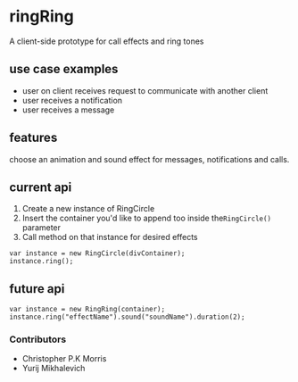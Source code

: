 # ringRing

A client-side prototype for call effects and ring tones

## use case examples
* user on client receives request to communicate with another client
* user receives a notification
* user receives a message

## features
choose an animation and sound effect for messages, notifications and calls.

## current api
1. Create a new instance of RingCircle
2. Insert the container you'd like to append too inside the`RingCircle()` parameter
3. Call method on that instance for desired effects

```
var instance = new RingCircle(divContainer);
instance.ring();
```

## future api
```
var instance = new RingRing(container);
instance.ring("effectName").sound("soundName").duration(2);
```


### Contributors
* Christopher P.K Morris
* Yurij Mikhalevich

